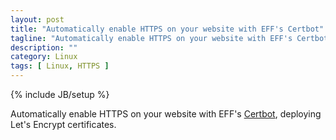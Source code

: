 ```yaml
---
layout: post
title: "Automatically enable HTTPS on your website with EFF's Certbot"
tagline: "Automatically enable HTTPS on your website with EFF's Certbot"
description: ""
category: Linux
tags: [ Linux, HTTPS ]
---
```

{% include JB/setup %}

Automatically enable HTTPS on your website with EFF's [Certbot](https://certbot.eff.org/#centosrhel6-apache), deploying Let's Encrypt certificates.



